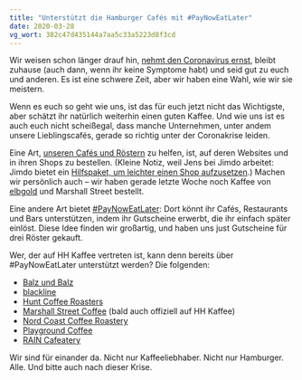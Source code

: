 ```yaml
---
title: "Unterstützt die Hamburger Cafés mit #PayNowEatLater"
date: 2020-03-28
vg_wort: 382c47d435144a7aa5c33a5223d8f3cd
---
```


Wir weisen schon länger drauf hin, [nehmt den Coronavirus ernst](https://www.infektionsschutz.de/coronavirus/), bleibt zuhause (auch dann, wenn ihr keine Symptome habt) und seid gut zu euch und anderen. Es ist eine schwere Zeit, aber wir haben eine Wahl, wie wir sie meistern.

Wenn es euch so geht wie uns, ist das für euch jetzt nicht das Wichtigste, aber schätzt ihr natürlich weiterhin einen guten Kaffee. Und wie uns ist es auch euch nicht scheißegal, dass manche Unternehmen, unter andem unsere Lieblingscafés, gerade so richtig unter der Coronakrise leiden.

Eine Art, [unseren Cafés und Röstern](/cafes/) zu helfen, ist, auf deren Websites und in ihren Shops zu bestellen. (Kleine Notiz, weil Jens bei Jimdo arbeitet: Jimdo bietet ein [Hilfspaket, um leichter einen Shop aufzusetzen](https://www.jimdo.com/de/hilfspaket-onlineshop-fuer-unternehmen/).) Machen wir persönlich auch – wir haben gerade letzte Woche noch Kaffee von [elbgold](/cafes/elbgold/) und Marshall Street bestellt.

Eine andere Art bietet [#PayNowEatLater](https://www.paynoweatlater.de/): Dort könnt ihr Cafés, Restaurants und Bars unterstützen, indem ihr Gutscheine erwerbt, die ihr einfach später einlöst. Diese Idee finden wir großartig, und haben uns just Gutscheine für drei Röster gekauft.

Wer, der auf HH Kaffee vertreten ist, kann denn bereits über #PayNowEatLater unterstützt werden? Die folgenden:

* [Balz und Balz](https://web.archive.org/web/20200413150718/https://www.paynoweatlater.de/at/balz-und-balz-hamburg/)
* [blackline](https://www.paynoweatlater.de/at/blackline-eimsbuettel-hamburg/)
* [Hunt Coffee Roasters](https://web.archive.org/web/20200413150020/https://www.paynoweatlater.de/at/hunt-coffee-roasters-hamburg/)
* [Marshall Street Coffee](https://www.paynoweatlater.de/at/marshall-street-coffee-hamburg/) (bald auch offiziell auf HH Kaffee)
* [Nord Coast Coffee Roastery](https://web.archive.org/web/20200413150502/https://www.paynoweatlater.de/at/nord-coast-coffee-roastery/)
* [Playground Coffee](https://www.paynoweatlater.de/at/playground-coffee-hamburg/)
* [RAIN Cafeatery](https://www.paynoweatlater.de/at/rain-cafeatery-hamburg/)

Wir sind für einander da. Nicht nur Kaffeeliebhaber. Nicht nur Hamburger. Alle. Und bitte auch nach dieser Krise.